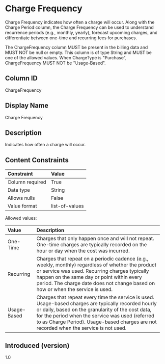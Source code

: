# Charge Frequency

Charge Frequency indicates how often a charge will occur. Along with the Charge Period column, the Charge Frequency can be used to understand recurrence periods (e.g., monthly, yearly), forecast upcoming charges, and differentiate between one-time and recurring fees for purchases.

The ChargeFrequency column MUST be present in the billing data and MUST NOT be null or empty. This column is of type String and MUST be one of the allowed values. When ChargeType is "Purchase", ChargeFrequency MUST NOT be "Usage-Based".

## Column ID

ChargeFrequency

## Display Name

Charge Frequency

## Description

Indicates how often a charge will occur.

## Content Constraints

| Constraint      | Value                                    |
|:---------------|:----------------------------------------|
| Column required | True                                     |
| Data type       | String                                   |
| Allows nulls    | False                                    |
| Value format    | list-of-values                           |

Allowed values:

| Value       | Description                                                                                                                                                                                                                                                                         |
|:-----------|:-----------------------------------------------------------------------------------------------------------------------------------------------------------------------------------------------------------------------------------------------------------------------------------|
| One-Time    | Charges that only happen once and will not repeat. One-time charges are typically recorded on the hour or day when the cost was incurred.                                                                                                                                           |
| Recurring   | Charges that repeat on a periodic cadence (e.g., weekly, monthly) regardless of whether the product or service was used. Recurring charges typically happen on the same day or point within every period. The charge date does not change based on how or when the service is used. |
| Usage-Based | Charges that repeat every time the service is used. Usage-based charges are typically recorded hourly or daily, based on the granularity of the cost data, for the period when the service was used (referred to as Charge Period). Usage-based charges are not recorded when the service is not used.                    |

## Introduced (version)

1.0
